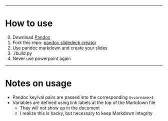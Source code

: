 [title]: <> (Slide Decks with Pandoc)
[author]: <> (Kyle Gwinnup)
[subtitle]: <> (Credit to <a href='https://github.com/braje'>github.com/braje</a> & <a href='http://johnmacfarlane.net/pandoc/'>Pandoc</a>)
[site]: <> (<a href='http://kgwinnup.github.io'>http://kgwinnup.github.io/</a>)
[transition]: <> (zoom)
[template]: <> (default)

-------------------------------------------------------------------

# How to use

0. Download <a href='http://johnmacfarlane.net/pandoc/'>Pandoc</a>
1. Fork this repo: <a href="https://github.com/kgwinnup/pandoc-slide-deck">pandoc slidedeck creator</a>
2. Use pandoc markdown and create your slides
3. ./build.py
4. Never use powerpoint again

------------------------------------------------------------------

# Notes on usage

* Pandoc key/val pairs are passed into the corresponding `$<varname>$`
* Variables are defined using link labels at the top of the Markdown
  file
    + They will not show up in the document
    + I realize this is hacky, but necessary to keep Markdown integrity
